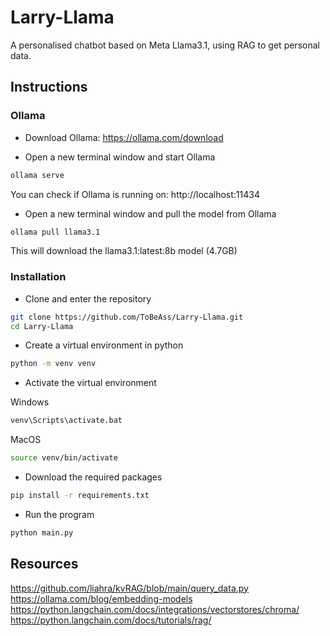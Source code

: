 # Larry-Llama
A personalised chatbot based on Meta Llama3.1, using RAG to get personal data.

## Instructions

### Ollama
* Download Ollama: https://ollama.com/download

* Open a new terminal window and start Ollama
```sh
ollama serve
```
You can check if Ollama is running on: http://localhost:11434

* Open a new terminal window and pull the model from Ollama
```sh
ollama pull llama3.1
```
This will download the llama3.1:latest:8b model (4.7GB)

### Installation
* Clone and enter the repository
```sh
git clone https://github.com/ToBeAss/Larry-Llama.git
cd Larry-Llama
```

* Create a virtual environment in python
```sh
python -m venv venv
```

* Activate the virtual environment

Windows
```sh
venv\Scripts\activate.bat
```
MacOS
```sh
source venv/bin/activate
```

* Download the required packages
```sh
pip install -r requirements.txt
```

* Run the program
```sh
python main.py
```

## Resources
https://github.com/liahra/kvRAG/blob/main/query_data.py  
https://ollama.com/blog/embedding-models  
https://python.langchain.com/docs/integrations/vectorstores/chroma/  
https://python.langchain.com/docs/tutorials/rag/  

